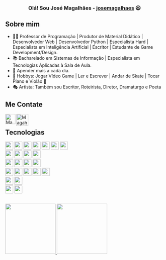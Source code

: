 <h3 align="center"> Olá! Sou José Magalhães - <a href="https://discordapp.com/users/josemagalhaes">josemagalhaes</a> 😃<h3>
<p align="center">
  <!--
 <a href="https://discordapp.com/users/676156690395037713/" target="_blank"><img alt="Discord" src="https://img.shields.io/website?label=zF4ke%238556&style=for-the-badge&logo=discord&url=https://discordapp.com/users/676156690395037713/"></a></p>
 -->

## Sobre mim

- 🙋‍♂️ Professor de Programação | Produtor de Material Didático | Desenvolvedor Web | Desenvolvedor Python | Especialista Hard | Especialista em Inteligência Artificial | Escritor | Estudante de Game Development/Design.
- 📚 Bacharelado em Sistemas de Informação | Especialista em Tecnologias Aplicadas à Sala de Aula.
- 🚩 Apender mais a cada dia.
- 🧩 Hobbys: Jogar Vídeo Game | Ler e Escrever | Andar de Skate | Tocar Piano e Violão 🧐
- 🎭 Artista: Também sou Escritor, Roteirista, Diretor, Dramaturgo e Poeta 


## Me Contate
<!--
<a href="https://discordapp.com/users/676156690395037713/"><img align="left" alt="zF4ke | Discord" width="32px" src="https://discord.com/assets/3437c10597c1526c3dbd98c737c2bcae.svg"></a>
<a href="https://www.youtube.com/channel/UCJy61YshUt3CIU7OSDKfudA"><img align="left" alt="zF4ke | YouTube" width="32px" src="https://github.com/zF4ke/zF4ke/blob/master/youtube_social_icon_red.png"></a>
<a href="https://twitter.com/zF4ked"><img align="left" alt="zF4ked | Twitter" width="32px" src="https://github.com/zF4ke/zF4ke/blob/master/twitter_logo_blue.svg"></a>
-->
<a href="https://www.linkedin.com/in/jos%C3%A9-de-sousa-magalh%C3%A3es-9aa00a289/"><img align="left" alt="Magah051 | LinkedIn" width="32px" src="https://cdn-icons-png.flaticon.com/512/174/174857.png"></a>
<a href="mailto:joses.magalhaes12@gmail.com"><img align="left" alt="Magah051 | Gmail" width="38px" src="https://seeklogo.com/images/G/gmail-new-2020-logo-32DBE11BB4-seeklogo.com.png"></a>
<br />

## Tecnologias 
<img height="25" src="https://img.shields.io/badge/html5-E34F26.svg?&style=for-the-badge&logo=html5&logoColor=white"></img>
<img height="25" src="https://img.shields.io/badge/css3-1572B6.svg?&style=for-the-badge&logo=css3&logoColor=white"></img> 
<img height="25" src="https://img.shields.io/badge/javascript-ffff00.svg?&style=for-the-badge&logo=javascript&logoColor=000"></img>
<img height="25" src="https://img.shields.io/badge/nodejs-339933.svg?&style=for-the-badge&logo=node.js&logoColor=white"></img>
<img height="25" src="https://img.shields.io/badge/react-000033.svg?&style=for-the-badge&logo=react&logoColor=white"> </img>
<img height="25" src="https://img.shields.io/badge/angular-%23DD0031.svg?&style=for-the-badge&logo=angular&logoColor=white"> </img>
<img height="25" src="https://img.shields.io/badge/vuejs-%2335495e.svg?&style=for-the-badge&logo=vuedotjs&logoColor=white"> </img>
<br>
<img height="25" src="https://img.shields.io/badge/material-33adff.svg?&style=for-the-badge&logo=material-ui&logoColor=white"> </img>
<img height="25" src="https://img.shields.io/badge/bootstrap-33adff.svg?&style=for-the-badge&logo=bootstrap&logoColor=white"> </img>
<img height="25" src="https://img.shields.io/badge/django-%23092E20.svg?&style=for-the-badge&logo=django&logoColor=white"> </img>
<img height="25" src="https://img.shields.io/badge/laravel-%23FF2D20.svg?&style=for-the-badge&logo=laravel&logoColor=white"> </img>
<br>
<img height="25" src="https://img.shields.io/badge/python-3776AB.svg?&style=for-the-badge&logo=python&logoColor=white"> </img>
<img height="25" src="https://img.shields.io/badge/c%23-%23239120.svg?&style=for-the-badge&logo=c-sharp&logoColor=white"> </img>
<img height="25" src="https://img.shields.io/badge/java-%23ED8B00.svg?&style=for-the-badge&logo=openjdk&logoColor=white"> </img>
<img height="25" src="https://img.shields.io/badge/php-%23777BB4.svg?&style=for-the-badge&logo=php&logoColor=white"> </img>
<br>
<img height="25" src="https://img.shields.io/badge/postgresql-336791.svg?&style=for-the-badge&logo=postgresql&logoColor=white"></img>
<img height="25" src="https://img.shields.io/badge/mysql-4479A1.svg?&style=for-the-badge&logo=mysql&logoColor=white"></img>
<img height="25" src="https://img.shields.io/badge/MongoDB-47A248.svg?&style=for-the-badge&logo=MongoDB&logoColor=white"></img>
<img height="25" src="https://img.shields.io/badge/sqlite-%2307405e.svg?&style=for-the-badge&logo=sqlite&logoColor=white"></img>
<img height="25" src="https://img.shields.io/badge/Microsoft%20SQL%20Server-CC2927?&style=for-the-badge&logo=microsoft%20sql%20server&logoColor=white"></img>
<br>
<img height="25" src="https://img.shields.io/badge/Git-F05032.svg?&style=for-the-badge&logo=Git&logoColor=white"></img>
<img height="25" src="https://img.shields.io/badge/docker-%230db7ed.svg?&style=for-the-badge&logo=Docker&logoColor=white"></img>
<br>
<img height="25" src="https://img.shields.io/badge/Ubuntu-E95420.svg?&style=for-the-badge&logo=Ubuntu&logoColor=white"></img>
<img height="25" src="https://img.shields.io/badge/Windows-0078D6?&style=for-the-badge&logo=Windows&logoColor=white"></img>

## 
<div align="left"> <!-- trocar para "center" quando as curiosidades estiverem ativadas -->
  <a href="https://github.com/Magah051">
  <img height="160em" src="https://github-readme-stats.vercel.app/api?username=Magah051&show_icons=true&theme=radical"/>
  <img height="160em" src="https://github-readme-stats.vercel.app/api/top-langs/?username=Magah051&layout=compact&langs_count=7&theme=dracula"/>
</div>
